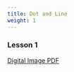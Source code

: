 ```yaml
---
title: Dot and Line
weight: 1
---
```

### Lesson 1

[Digital Image PDF](../../../../digitalimage.pdf)